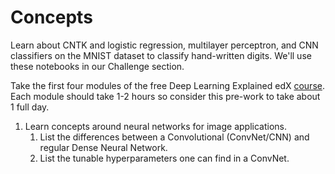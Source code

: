 # Concepts

Learn about CNTK and logistic regression, multilayer perceptron, and CNN classifiers on the MNIST dataset to classify hand-written digits.  We'll use these notebooks in our Challenge section.

Take the first four modules of the free Deep Learning Explained edX [course](https://courses.edx.org/courses/course-v1:Microsoft+DAT236x+4T2017/course/).  Each module should take 1-2 hours so consider this pre-work to take about 1 full day.

1. Learn concepts around neural networks for image applications.
    1.  List the differences between a Convolutional (ConvNet/CNN) and regular Dense Neural Network.
    2.  List the tunable hyperparameters one can find in a ConvNet.